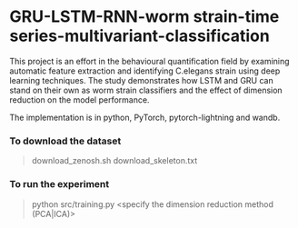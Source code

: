 # GRU-LSTM-RNN-worm strain-time series-multivariant-classification
This project is an effort in the behavioural quantification field by examining automatic feature extraction and identifying C.elegans strain using deep learning techniques. The study demonstrates how LSTM and GRU can stand on their own as worm strain classifiers and the effect of dimension reduction on the model performance.

The implementation is in python, PyTorch, pytorch-lightning and wandb.

### To download the dataset
 > download_zenosh.sh  download_skeleton.txt <specify output file> 
 
### To run the experiment 
 >python src/training.py  <specify the dimension reduction method (PCA|ICA)>
